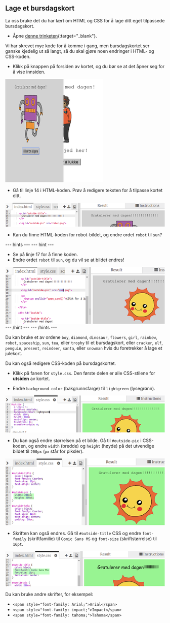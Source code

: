 ## Lage et bursdagskort

La oss bruke det du har lært om HTML og CSS for å lage ditt eget tilpassede bursdagskort.

+ Åpne [denne trinketen](https://trinket.io/html/41e51ef0b2){:target="_blank"}.

Vi har skrevet mye kode for å komme i gang, men bursdagskortet ser ganske kjedelig ut så langt, så du skal gjøre noen endringer i HTML- og CSS-koden.

+ Klikk på knappen på forsiden av kortet, og du bør se at det åpner seg for å vise innsiden.

![skjermbilde](images/birthday-click.png)

+ Gå til linje 14 i HTML-koden. Prøv å redigere teksten for å tilpasse kortet ditt.

![skjermbilde](images/birthday-card-html.png)

+ Kan du finne HTML-koden for robot-bildet, og endre ordet `robot` til `sun`?

--- hints ---
 --- hint ---

+ Se på linje 17 for å finne koden.
+ Endre ordet `robot` til `sun`, og du vil se at bildet endres!

![skjermbilde](images/birthday-card-sun.png)
--- /hint ---
--- /hints ---

Du kan bruke et av ordene `boy`, `diamond`, `dinosaur`, `flowers`, `girl`, `rainbow`, `robot`, `spaceship`, `sun`, `tea`, eller `trophy` til et bursdagskort, eller `cracker`, `elf`, `penguin`, `present`, `reindeer`, `santa`, eller `snowman` hvis du foretrekker å lage et julekort.

Du kan også redigere CSS-koden på bursdagskortet.

+ Klikk på fanen for `style.css`. Den første delen er alle CSS-stilene for **utsiden** av kortet.

+ Endre `background-color` (bakgrunnsfarge) til `lightgreen` (lysegrønn).

![skjermbilde](images/birthday-card-outside.png)

+ Du kan også endre størrelsen på et bilde. Gå til `#outside-pic` i CSS-koden, og endre `width` (bredde) og `height` (høyde) på det utvendige bildet til `200px` (`px` står for piksler).

![skjermbilde](images/birthday-card-size.png)

+ Skriften kan også endres. Gå til `#outside-title` CSS og endre `font-family` (skriftfamilie) til `Comic Sans MS` og `font-size` (skriftstørrelse) til `16pt`.

![skjermbilde](images/birthday-card-font.png)

Du kan bruke andre skrifter, for eksempel:

+ `<span style="font-family: Arial;">Arial</span>`
+ `<span style="font-family: impact;">Impact</span>`
+ `<span style="font-family: tahoma;">Tahoma</span>`